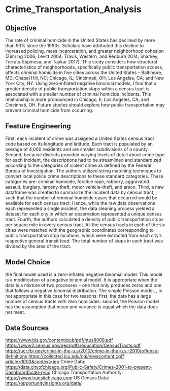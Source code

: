 # Crime_Transportation_Analysis
## Objective
The rate of criminal homicide in the United States has declined by more than 50% since
the 1990s. Scholars have attributed this decline to increased policing, mass incarceration, and
greater neighborhood cohesion (Zimring 2006; Levitt 2004; Travis, Western, and Redburn 2014;
Sharkey, Torrats-Espinosa, and Taykar 2017). This study considers how structural characteristics
of neighborhoods, specifically public transportation access, affects criminal homicide in five
cities across the United States – Baltimore, MD; Chapel Hill, NC; Chicago, IL; Cincinnati, OH;
Los Angeles, CA; and New York City, NY. Using zero-inflated negative binomial models, I
find that a greater density of public transportation stops within a census tract is associated with a
smaller number of criminal homicide incidents. This relationship is more pronounced in
Chicago, Il; Los Angeles, CA; and Cincinnati, OH. Future studies should explore how public
transportation may prevent criminal homicide from occurring.
## Feature Engineering

First, each incident of crime was assigned a United States census tract code based on its
longitude and latitude. Each tract is populated by an average of 4,000 residents and are smaller
subdivisions of a county. Second, because districts provided varying levels of detail about crime
type for each incident, the descriptions had to be streamlined and standardized according to the
categories of violent crime as defined by the Federal Bureau of Investigation. The authors
utilized string matching techniques to convert local police crime descriptions to these standard
categories. These categories are: criminal homicide, forcible rape, robbery, aggravated assault,
burglary, larceny-theft, motor vehicle-theft, and arson. Third, a new dataframe was created to
summarize the incident data by census tract, such that the number of criminal homicide cases
that occurred would be available for each census tract. Hence, while the raw data observations
each represented a single incident, the data cleaning process yielded a dataset for each city in
which an observation represented a unique census tract.
Fourth, the authors calculated a density of public transportation stops per square mile in
every census tract. All the census tracts in each of the six cities were matched with the
geographic coordinates corresponding to public transportation stop locations, which were
extracted from each city’s respective general transit feed. The total number of stops in each tract
was divided by the area of the tract.

## Model Choice

the final model used is a zero-inflated negative binomial model.
This model is a modification of a negative binomial model. It is appropriate when the data is a
mixture of two processes – one that only produces zeros and one that follows a negative binomial
distribution. The simple Poisson model, , is not appropriate in this case for two reasons: first, the
data has a large number of census tracts with zero homicides. second, the Poisson model has the assumption that mean
and variance is equal which the data does not meet.

## Data Sources

<https://www.bjs.gov/content/pub/pdf/htus8008.pdf>
<https://www2.census.gov/geo/pdfs/education/CensusTracts.pdf>
<https://ucr.fbi.gov/crime-in-the-u.s/2010/crime-in-the-u.s.-2010/offense-definitions>
<https://collected.jcu.edu/cgi/viewcontent.cgi?article=1003&context=jep>
Crime Data: <https://data.cityofchicago.org/Public-Safety/Crimes-2001-to-present-Dashboard5cd6-ry5g>
Chicago Transportation Authority: <https://www.transitchicago.com>
US Census Data: <https://opportunityinsights.org/data/>
